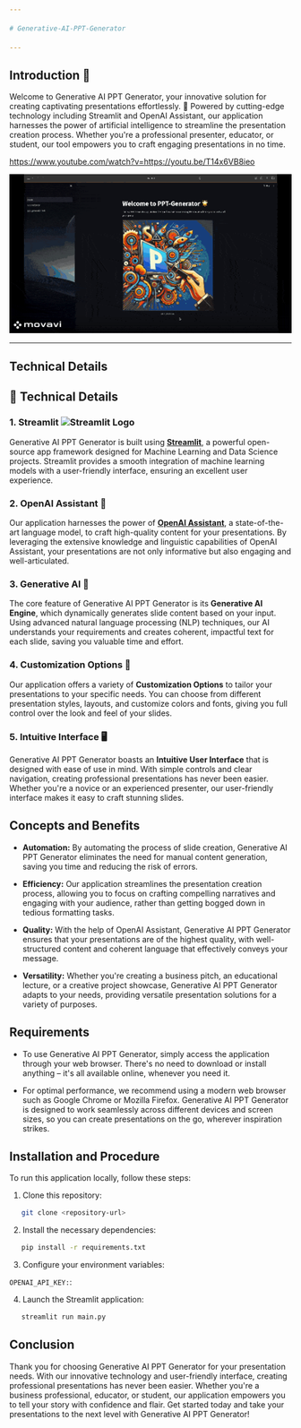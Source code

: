 ```yaml
---

# Generative-AI-PPT-Generator

---
```


## Introduction 🌟
Welcome to Generative AI PPT Generator, your innovative solution for creating captivating presentations effortlessly. 🚀 Powered by cutting-edge technology including Streamlit and OpenAI Assistant, our application harnesses the power of artificial intelligence to streamline the presentation creation process. Whether you're a professional presenter, educator, or student, our tool empowers you to craft engaging presentations in no time.

https://www.youtube.com/watch?v=https://youtu.be/T14x6VB8ieo

![til](https://github.com/ShreyaJaiswal1604/Generative-AI-PPT-Geneartor/blob/main/media/gif/ppt-bot-gif-comp.gif)

---



## Technical Details
## 🚀 **Technical Details**

### 1. **Streamlit** <img src="https://streamlit.io/images/brand/streamlit-mark-color.png" alt="Streamlit Logo" width="30"/>
Generative AI PPT Generator is built using [**Streamlit**](https://streamlit.io), a powerful open-source app framework designed for Machine Learning and Data Science projects. Streamlit provides a smooth integration of machine learning models with a user-friendly interface, ensuring an excellent user experience.

### 2. **OpenAI Assistant** 🧠
Our application harnesses the power of [**OpenAI Assistant**](https://openai.com), a state-of-the-art language model, to craft high-quality content for your presentations. By leveraging the extensive knowledge and linguistic capabilities of OpenAI Assistant, your presentations are not only informative but also engaging and well-articulated.

### 3. **Generative AI** 🔄
The core feature of Generative AI PPT Generator is its **Generative AI Engine**, which dynamically generates slide content based on your input. Using advanced natural language processing (NLP) techniques, our AI understands your requirements and creates coherent, impactful text for each slide, saving you valuable time and effort.

### 4. **Customization Options** 🎨
Our application offers a variety of **Customization Options** to tailor your presentations to your specific needs. You can choose from different presentation styles, layouts, and customize colors and fonts, giving you full control over the look and feel of your slides.

### 5. **Intuitive Interface** 🖥️
Generative AI PPT Generator boasts an **Intuitive User Interface** that is designed with ease of use in mind. With simple controls and clear navigation, creating professional presentations has never been easier. Whether you're a novice or an experienced presenter, our user-friendly interface makes it easy to craft stunning slides.




## Concepts and Benefits
- **Automation:** By automating the process of slide creation, Generative AI PPT Generator eliminates the need for manual content generation, saving you time and reducing the risk of errors.
  
- **Efficiency:** Our application streamlines the presentation creation process, allowing you to focus on crafting compelling narratives and engaging with your audience, rather than getting bogged down in tedious formatting tasks.
  
- **Quality:** With the help of OpenAI Assistant, Generative AI PPT Generator ensures that your presentations are of the highest quality, with well-structured content and coherent language that effectively conveys your message.
  
- **Versatility:** Whether you're creating a business pitch, an educational lecture, or a creative project showcase, Generative AI PPT Generator adapts to your needs, providing versatile presentation solutions for a variety of purposes.

## Requirements
- To use Generative AI PPT Generator, simply access the application through your web browser. There's no need to download or install anything – it's all available online, whenever you need it.
  
- For optimal performance, we recommend using a modern web browser such as Google Chrome or Mozilla Firefox. Generative AI PPT Generator is designed to work seamlessly across different devices and screen sizes, so you can create presentations on the go, wherever inspiration strikes.

## Installation and Procedure

To run this application locally, follow these steps:

1. Clone this repository:

```bash
   git clone <repository-url>
```

2. Install the necessary dependencies:

```bash
   pip install -r requirements.txt
```

3. Configure your environment variables:

`OPENAI_API_KEY:`: <Your OpenAI API key>

4. Launch the Streamlit application:

```bash
   streamlit run main.py
```

## Conclusion
Thank you for choosing Generative AI PPT Generator for your presentation needs. With our innovative technology and user-friendly interface, creating professional presentations has never been easier. Whether you're a business professional, educator, or student, our application empowers you to tell your story with confidence and flair. Get started today and take your presentations to the next level with Generative AI PPT Generator!

